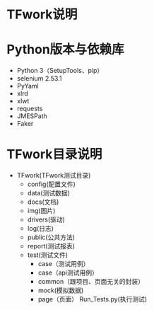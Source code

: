 # TFwork说明

# Python版本与依赖库

- Python 3（SetupTools、pip）
- selenium 2.53.1   
- PyYaml
- xlrd
- xlwt
- requests
- JMESPath
- Faker

# TFwork目录说明

- TFwork(TFwork测试目录)
    - config(配置文件)
    - data(测试数据)
    - docs(文档)
    - img(图片)
    - drivers(驱动)
    - log(日志)
    - public(公共方法)
    - report(测试报表)
    - test(测试文件)
    	- case（测试用例）
        - case（api测试用例）
        - common（跟项目、页面无关的封装）
        - mock(模拟数据)
        - page（页面）
    	Run_Tests.py(执行测试)

